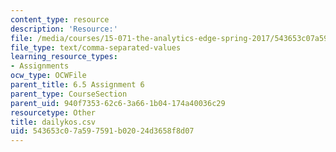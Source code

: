 ```yaml
---
content_type: resource
description: 'Resource:'
file: /media/courses/15-071-the-analytics-edge-spring-2017/543653c07a597591b02024d3658f8d07_dailykos.csv
file_type: text/comma-separated-values
learning_resource_types:
- Assignments
ocw_type: OCWFile
parent_title: 6.5 Assignment 6
parent_type: CourseSection
parent_uid: 940f7353-62c6-3a66-1b04-174a40036c29
resourcetype: Other
title: dailykos.csv
uid: 543653c0-7a59-7591-b020-24d3658f8d07
---
```

